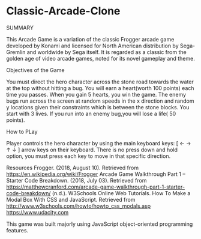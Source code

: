 # Classic-Arcade-Clone

SUMMARY

This Arcade Game is a variation of the classic Frogger arcade game developed by Konami and licensed for North American distribution by Sega-Gremlin and worldwide by Sega itself. It is regarded as a classic from the golden age of video arcade games, noted for its novel gameplay and theme. 

Objectives of the Game

You must direct the hero character across the stone road towards the water at the top without hitting a bug.
You will earn a heart(worth 100 points) each time you passes. When you gain 5 hearts, you win the game.
The enemy bugs run across the screen at random speeds in the x direction and random y locations given their constraints which is between the stone blocks.
You start with 3 lives. If you run into an enemy bug,you will lose a life( 50 points).

How to PLay

Player controls the hero character by using the main keyboard keys: [ ← → ↑ ↓ ] arrow keys on their keyboard. There is no press down and hold option, you must press each key to move in that specific direction.

Resources
Frogger. (2018, August 10). Retrieved from https://en.wikipedia.org/wiki/Frogger
Arcade Game Walkthrough Part 1 – Starter Code Breakdown. (2018, July 03). Retrieved from https://matthewcranford.com/arcade-game-walkthrough-part-1-starter-code-breakdown/
(n.d.). W3Schools Online Web Tutorials. How To Make a Modal Box With CSS and JavaScript. Retrieved from http://www.w3schools.com/howto/howto_css_modals.asp
https://www.udacity.com

This game was built majorly using JavaScript object-oriented programming features.
